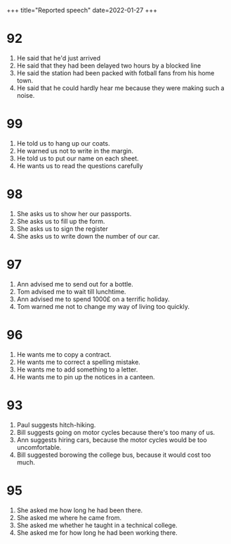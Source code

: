 +++
title="Reported speech"
date=2022-01-27
+++

# 92
1. He said that he'd just arrived
2. He said that they had been delayed two hours by a blocked line
3. He said the station had been packed with fotball fans from his home town.
4. He said that he could hardly hear me because they were making such a noise.

# 99
1. He told us to hang up our coats.
2. He warned us not to write in the margin.
3. He told us to put our name on each sheet.
4. He wants us to read the questions carefully

# 98
1. She asks us to show her our passports.
2. She asks us to fill up the form.
3. She asks us to sign the register
4. She asks us to write down the number of our car.

# 97
1. Ann advised me to send out for a bottle.
2. Tom advised me to wait till lunchtime.
3. Ann advised me to spend 1000£ on a terrific holiday.
4. Tom warned me not to change my way of living too quickly.

# 96
1. He wants me to copy a contract.
2. He wants me to correct a spelling mistake.
3. He wants me to add something to a letter.
4. He wants me to pin up the notices in a canteen.

# 93
1. Paul suggests hitch-hiking.
2. Bill suggests going on motor cycles because there's too many of us.
3. Ann suggests hiring cars, because the motor cycles would be too uncomfortable.
4. Bill suggested borowing  the college bus, because it would cost too much.

# 95
1. She asked me how long he had been there.
2. She asked me where he came from.
3. She asked me whether he taught in a technical college.
4. She asked me for how long he had been working there.




